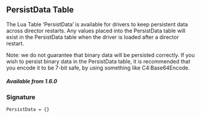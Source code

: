 ## PersistData Table

The Lua Table ‘PersistData’ is available for drivers to keep persistent data across director restarts.  Any values placed into the PersistData table will exist in the PersistData table when the driver is loaded after a director restart.

Note: we do not guarantee that binary data will be persisted correctly.  If you wish to persist binary data in the PersistData table, it is recommended that you encode it to be 7-bit safe, by using something like C4:Base64Encode.

##### Available from 1.6.0


### Signature

`PersistData = {}`